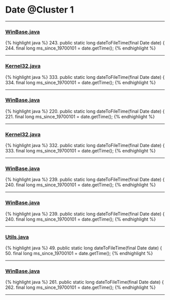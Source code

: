 # Date @Cluster 1

***

### [WinBase.java](https://searchcode.com/codesearch/view/67045174/)
{% highlight java %}
243. public static long dateToFileTime(final Date date) {
244.   final long ms_since_19700101 = date.getTime();
{% endhighlight %}

***

### [Kernel32.java](https://searchcode.com/codesearch/view/108248504/)
{% highlight java %}
333. public static long dateToFileTime(final Date date) {
334.   final long ms_since_19700101 = date.getTime();
{% endhighlight %}

***

### [WinBase.java](https://searchcode.com/codesearch/view/118894791/)
{% highlight java %}
220. public static long dateToFileTime(final Date date) {
221.   final long ms_since_19700101 = date.getTime();
{% endhighlight %}

***

### [Kernel32.java](https://searchcode.com/codesearch/view/107878911/)
{% highlight java %}
332. public static long dateToFileTime(final Date date) {
333.   final long ms_since_19700101 = date.getTime();
{% endhighlight %}

***

### [WinBase.java](https://searchcode.com/codesearch/view/136224311/)
{% highlight java %}
239. public static long dateToFileTime(final Date date) {
240.     final long ms_since_19700101 = date.getTime();
{% endhighlight %}

***

### [WinBase.java](https://searchcode.com/codesearch/view/95860765/)
{% highlight java %}
239. public static long dateToFileTime(final Date date) {
240.     final long ms_since_19700101 = date.getTime();
{% endhighlight %}

***

### [Utils.java](https://searchcode.com/codesearch/view/107878921/)
{% highlight java %}
49. public static long dateToFileTime(final Date date) {
50.   final long ms_since_19700101 = date.getTime();
{% endhighlight %}

***

### [WinBase.java](https://searchcode.com/codesearch/view/7074205/)
{% highlight java %}
261. public static long dateToFileTime(final Date date) {
262.     final long ms_since_19700101 = date.getTime();
{% endhighlight %}

***

